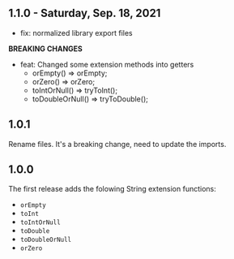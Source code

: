 ## 1.1.0 - Saturday, Sep. 18, 2021
- fix: normalized library export files

**BREAKING CHANGES**
- feat: Changed some extension methods into getters
  - orEmpty() => orEmpty;
  - orZero() => orZero;
  - toIntOrNull() => tryToInt();
  - toDoubleOrNull() => tryToDouble();

## 1.0.1

Rename files. It's a breaking change, need to update the imports. 

## 1.0.0

The first release adds the folowing String extension functions:
* `orEmpty`
* `toInt`
* `toIntOrNull`
* `toDouble`
* `toDoubleOrNull`
* `orZero`
